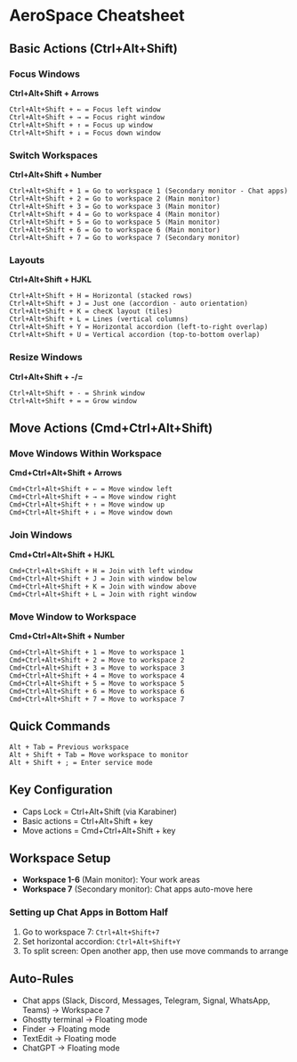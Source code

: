 # AeroSpace Cheatsheet

## Basic Actions (Ctrl+Alt+Shift)

### Focus Windows
**Ctrl+Alt+Shift + Arrows**
```
Ctrl+Alt+Shift + ← = Focus left window
Ctrl+Alt+Shift + → = Focus right window
Ctrl+Alt+Shift + ↑ = Focus up window
Ctrl+Alt+Shift + ↓ = Focus down window
```

### Switch Workspaces
**Ctrl+Alt+Shift + Number**
```
Ctrl+Alt+Shift + 1 = Go to workspace 1 (Secondary monitor - Chat apps)
Ctrl+Alt+Shift + 2 = Go to workspace 2 (Main monitor)
Ctrl+Alt+Shift + 3 = Go to workspace 3 (Main monitor)
Ctrl+Alt+Shift + 4 = Go to workspace 4 (Main monitor)
Ctrl+Alt+Shift + 5 = Go to workspace 5 (Main monitor)
Ctrl+Alt+Shift + 6 = Go to workspace 6 (Main monitor)
Ctrl+Alt+Shift + 7 = Go to workspace 7 (Secondary monitor)
```

### Layouts
**Ctrl+Alt+Shift + HJKL**
```
Ctrl+Alt+Shift + H = Horizontal (stacked rows)
Ctrl+Alt+Shift + J = Just one (accordion - auto orientation)
Ctrl+Alt+Shift + K = checK layout (tiles)
Ctrl+Alt+Shift + L = Lines (vertical columns)
Ctrl+Alt+Shift + Y = Horizontal accordion (left-to-right overlap)
Ctrl+Alt+Shift + U = Vertical accordion (top-to-bottom overlap)
```

### Resize Windows
**Ctrl+Alt+Shift + -/=**
```
Ctrl+Alt+Shift + - = Shrink window
Ctrl+Alt+Shift + = = Grow window
```

## Move Actions (Cmd+Ctrl+Alt+Shift)

### Move Windows Within Workspace
**Cmd+Ctrl+Alt+Shift + Arrows**
```
Cmd+Ctrl+Alt+Shift + ← = Move window left
Cmd+Ctrl+Alt+Shift + → = Move window right
Cmd+Ctrl+Alt+Shift + ↑ = Move window up
Cmd+Ctrl+Alt+Shift + ↓ = Move window down
```

### Join Windows
**Cmd+Ctrl+Alt+Shift + HJKL**
```
Cmd+Ctrl+Alt+Shift + H = Join with left window
Cmd+Ctrl+Alt+Shift + J = Join with window below
Cmd+Ctrl+Alt+Shift + K = Join with window above
Cmd+Ctrl+Alt+Shift + L = Join with right window
```

### Move Window to Workspace
**Cmd+Ctrl+Alt+Shift + Number**
```
Cmd+Ctrl+Alt+Shift + 1 = Move to workspace 1
Cmd+Ctrl+Alt+Shift + 2 = Move to workspace 2
Cmd+Ctrl+Alt+Shift + 3 = Move to workspace 3
Cmd+Ctrl+Alt+Shift + 4 = Move to workspace 4
Cmd+Ctrl+Alt+Shift + 5 = Move to workspace 5
Cmd+Ctrl+Alt+Shift + 6 = Move to workspace 6
Cmd+Ctrl+Alt+Shift + 7 = Move to workspace 7
```


## Quick Commands
```
Alt + Tab = Previous workspace
Alt + Shift + Tab = Move workspace to monitor
Alt + Shift + ; = Enter service mode
```

## Key Configuration
- Caps Lock = Ctrl+Alt+Shift (via Karabiner)
- Basic actions = Ctrl+Alt+Shift + key
- Move actions = Cmd+Ctrl+Alt+Shift + key

## Workspace Setup
- **Workspace 1-6** (Main monitor): Your work areas
- **Workspace 7** (Secondary monitor): Chat apps auto-move here

### Setting up Chat Apps in Bottom Half
1. Go to workspace 7: `Ctrl+Alt+Shift+7`
2. Set horizontal accordion: `Ctrl+Alt+Shift+Y`
3. To split screen: Open another app, then use move commands to arrange

## Auto-Rules
- Chat apps (Slack, Discord, Messages, Telegram, Signal, WhatsApp, Teams) → Workspace 7
- Ghostty terminal → Floating mode
- Finder → Floating mode
- TextEdit → Floating mode
- ChatGPT → Floating mode